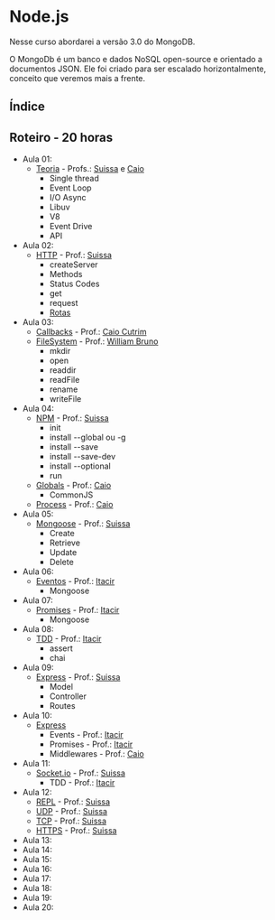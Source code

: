 # Node.js

Nesse curso abordarei a versão 3.0 do MongoDB.

O MongoDb é um banco e dados NoSQL open-source e orientado a documentos JSON. Ele foi criado para ser escalado horizontalmente, conceito que veremos mais a frente.

## Índice

## Roteiro - 20 horas

- Aula 01: 
    + [Teoria](./theory.md) - Profs.: [Suissa](https://github.com/suissa) e [Caio]()
        * Single thread
        * Event Loop
        * I/O Async
        * Libuv
        * V8
        * Event Drive
        * API
- Aula 02: 
    + [HTTP](./http.md) - Prof.: [Suissa](https://github.com/suissa)
        * createServer
        * Methods
        * Status Codes
        * get
        * request
        * [Rotas]()
- Aula 03:
    + [Callbacks](./callbacks.md) - Prof.: [Caio Cutrim]()
    + [FileSystem](./fs.md) - Prof.: [William Bruno]()
        * mkdir
        * open
        * readdir
        * readFile
        * rename
        * writeFile
- Aula 04:
    + [NPM](./npm.md) - Prof.: [Suissa](https://github.com/suissa)
        * init
        * install --global ou -g
        * install --save
        * install --save-dev
        * install --optional
        * run
    + [Globals]() - Prof.: [Caio]()
        * CommonJS
    + [Process]() - Prof.: [Caio]()
- Aula 05:
    + [Mongoose]() - Prof.: [Suissa]()
        * Create
        * Retrieve
        * Update
        * Delete
- Aula 06:
    + [Eventos]() - Prof.: [Itacir]()
        * Mongoose
- Aula 07:
    + [Promises]() - Prof.: [Itacir]()
        * Mongoose
- Aula 08:
    + [TDD]() - Prof.: [Itacir]()
        * assert
        * chai
- Aula 09:
    + [Express]() - Prof.: [Suissa](https://github.com/suissa)
        * Model
        * Controller
        * Routes
- Aula 10:
    + [Express]()
        * Events - Prof.: [Itacir]()
        * Promises - Prof.: [Itacir]()
        * Middlewares - Prof.: [Caio]()
- Aula 11:
    + [Socket.io]() - Prof.: [Suissa](https://github.com/suissa)
        * TDD - Prof.: [Itacir]()
- Aula 12:
    + [REPL]() - Prof.: [Suissa](https://github.com/suissa)
    + [UDP](./http.md) - Prof.: [Suissa](https://github.com/suissa)
    + [TCP](./http.md) - Prof.: [Suissa](https://github.com/suissa)
    + [HTTPS](./http.md) - Prof.: [Suissa](https://github.com/suissa)
- Aula 13:
- Aula 14:
- Aula 15:
- Aula 16:
- Aula 17:
- Aula 18:
- Aula 19:
- Aula 20:






